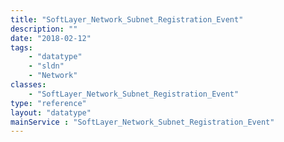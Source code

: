 ```yaml
---
title: "SoftLayer_Network_Subnet_Registration_Event"
description: ""
date: "2018-02-12"
tags:
    - "datatype"
    - "sldn"
    - "Network"
classes:
    - "SoftLayer_Network_Subnet_Registration_Event"
type: "reference"
layout: "datatype"
mainService : "SoftLayer_Network_Subnet_Registration_Event"
---
```

